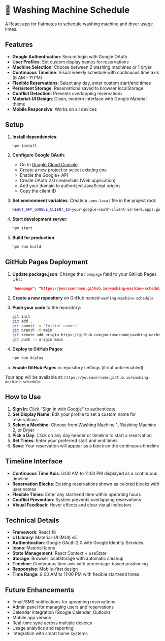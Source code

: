 # 🧺 Washing Machine Schedule

A React app for flatmates to schedule washing machine and dryer usage times.

## Features

- **Google Authentication**: Secure login with Google OAuth
- **User Profiles**: Set custom display names for reservations
- **Machine Selection**: Choose between 2 washing machines or 1 dryer
- **Continuous Timeline**: Visual weekly schedule with continuous time axis (6 AM - 11 PM)
- **Flexible Reservations**: Select any day, enter custom start/end times
- **Persistent Storage**: Reservations saved to browser localStorage
- **Conflict Detection**: Prevents overlapping reservations
- **Material-UI Design**: Clean, modern interface with Google Material theme
- **Mobile Responsive**: Works on all devices

## Setup

1. **Install dependencies**:
   ```bash
   npm install
   ```

2. **Configure Google OAuth**:
   - Go to [Google Cloud Console](https://console.developers.google.com/)
   - Create a new project or select existing one
   - Enable the Google+ API
   - Create OAuth 2.0 credentials (Web application)
   - Add your domain to authorized JavaScript origins
   - Copy the client ID

3. **Set environment variables**:
   Create a `.env.local` file in the project root:
   ```bash
   REACT_APP_GOOGLE_CLIENT_ID=your-google-oauth-client-id-here.apps.googleusercontent.com
   ```

4. **Start development server**:
   ```bash
   npm start
   ```

5. **Build for production**:
   ```bash
   npm run build
   ```

## GitHub Pages Deployment

1. **Update package.json**: Change the `homepage` field to your GitHub Pages URL:
   ```json
   "homepage": "https://yourusername.github.io/washing-machine-schedule"
   ```

2. **Create a new repository** on GitHub named `washing-machine-schedule`

3. **Push your code** to the repository:
   ```bash
   git init
   git add .
   git commit -m "Initial commit"
   git branch -M main
   git remote add origin https://github.com/yourusername/washing-machine-schedule.git
   git push -u origin main
   ```

4. **Deploy to GitHub Pages**:
   ```bash
   npm run deploy
   ```

5. **Enable GitHub Pages** in repository settings (if not auto-enabled)

Your app will be available at: `https://yourusername.github.io/washing-machine-schedule`

## How to Use

1. **Sign In**: Click "Sign in with Google" to authenticate
2. **Set Display Name**: Edit your profile to set a custom name for reservations
3. **Select a Machine**: Choose from Washing Machine 1, Washing Machine 2, or Dryer
4. **Pick a Day**: Click on any day header or timeline to start a reservation
5. **Set Times**: Enter your preferred start and end times
6. **Save**: Your reservation will appear as a block on the continuous timeline

## Timeline Interface

- **Continuous Time Axis**: 6:00 AM to 11:00 PM displayed as a continuous timeline
- **Reservation Blocks**: Existing reservations shown as colored blocks with user names
- **Flexible Times**: Enter any start/end time within operating hours
- **Conflict Prevention**: System prevents overlapping reservations
- **Visual Feedback**: Hover effects and clear visual indicators

## Technical Details

- **Framework**: React 18
- **UI Library**: Material-UI (MUI) v5
- **Authentication**: Google OAuth 2.0 with Google Identity Services
- **Icons**: Material Icons
- **State Management**: React Context + useState
- **Storage**: Browser localStorage with automatic cleanup
- **Timeline**: Continuous time axis with percentage-based positioning
- **Responsive**: Mobile-first design
- **Time Range**: 6:00 AM to 11:00 PM with flexible start/end times

## Future Enhancements

- Email/SMS notifications for upcoming reservations
- Admin panel for managing users and reservations
- Calendar integration (Google Calendar, Outlook)
- Mobile app version
- Real-time sync across multiple devices
- Usage analytics and reporting
- Integration with smart home systems 